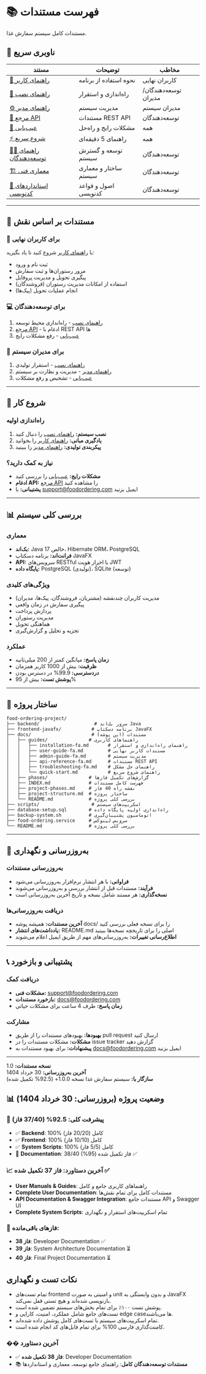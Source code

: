 # 📚 فهرست مستندات

مستندات کامل سیستم سفارش غذا.

## 🎯 ناوبری سریع

| مستند | توضیحات | مخاطب |
|----------|-------------|----------|
| [📖 راهنمای کاربر](guides/user-guide-fa.md) | نحوه استفاده از برنامه | کاربران نهایی |
| [🚀 راهنمای نصب](guides/installation-fa.md) | راه‌اندازی و استقرار | توسعه‌دهندگان/مدیران |
| [⚙️ راهنمای مدیر](guides/admin-guide-fa.md) | مدیریت سیستم | مدیران سیستم |
| [📡 مرجع API](guides/api-reference-fa.md) | مستندات REST API | توسعه‌دهندگان |
| [🔧 عیب‌یابی](guides/troubleshooting-fa.md) | مشکلات رایج و راه‌حل | همه |
| [⚡ شروع سریع](guides/quick-start.md) | راهنمای 5 دقیقه‌ای | همه |
| [👨‍💻 راهنمای توسعه‌دهندگان](guides/developer-guide-fa.md) | توسعه و گسترش سیستم | توسعه‌دهندگان |
| [🏗️ معماری فنی](guides/technical-architecture-fa.md) | ساختار و معماری سیستم | توسعه‌دهندگان |
| [📝 استانداردهای کدنویسی](guides/coding-standards-fa.md) | اصول و قواعد کدنویسی | توسعه‌دهندگان |

---

## 👥 مستندات بر اساس نقش

### 🛒 **برای کاربران نهایی**
با [راهنمای کاربر](guides/user-guide-fa.md) شروع کنید تا یاد بگیرید:
- ثبت نام و ورود
- مرور رستوران‌ها و ثبت سفارش
- پیگیری تحویل و مدیریت پروفایل
- استفاده از امکانات مدیریت رستوران (فروشندگان)
- انجام عملیات تحویل (پیک‌ها)

### 💻 **برای توسعه‌دهندگان**
1. [راهنمای نصب](guides/installation-fa.md) - راه‌اندازی محیط توسعه
2. [مرجع API](guides/api-reference-fa.md) - ادغام با REST API ها
3. [عیب‌یابی](guides/troubleshooting-fa.md) - رفع مشکلات رایج

### 🔧 **برای مدیران سیستم**
1. [راهنمای نصب](guides/installation-fa.md) - استقرار تولیدی
2. [راهنمای مدیر](guides/admin-guide-fa.md) - مدیریت و نظارت بر سیستم
3. [عیب‌یابی](guides/troubleshooting-fa.md) - تشخیص و رفع مشکلات

---

## 🚀 شروع کار

### راه‌اندازی اولیه
1. **نصب سیستم:** [راهنمای نصب](guides/installation-fa.md) را دنبال کنید
2. **یادگیری مبانی:** [راهنمای کاربر](guides/user-guide-fa.md) را بخوانید
3. **پیکربندی تولیدی:** [راهنمای مدیر](guides/admin-guide-fa.md) را ببینید

### نیاز به کمک دارید؟
- **مشکلات رایج:** [عیب‌یابی](guides/troubleshooting-fa.md) را بررسی کنید
- **ادغام API:** [مرجع API](guides/api-reference-fa.md) را مشاهده کنید
- **پشتیبانی:** با support@foodordering.com ایمیل بزنید

---

## 📊 بررسی کلی سیستم

### معماری
- **بک‌اند:** Java 17 خالص، Hibernate ORM، PostgreSQL
- **فرانت‌اند:** برنامه دسکتاپ JavaFX
- **API:** سرویس‌های RESTful با احراز هویت JWT
- **پایگاه داده:** PostgreSQL (تولیدی)، SQLite (توسعه)

### ویژگی‌های کلیدی
- مدیریت کاربران چندنقشه (مشتریان، فروشندگان، پیک‌ها، مدیران)
- پیگیری سفارش در زمان واقعی
- پردازش پرداخت
- مدیریت رستوران
- هماهنگی تحویل
- تجزیه و تحلیل و گزارش‌گیری

### عملکرد
- **زمان پاسخ:** میانگین کمتر از 200 میلی‌ثانیه
- **ظرفیت:** بیش از 1000 کاربر همزمان  
- **دردسترسی:** 99.9% در دسترس بودن
- **پوشش تست:** بیش از 95%

---

## 📂 ساختار پروژه

```
food-ordering-project/
├── backend/                    # سرور بک‌اند Java
├── frontend-javafx/           # برنامه دسکتاپ JavaFX  
├── docs/                      # مستندات (این پوشه)
│   ├── guides/               # راهنماهای کاربری
│   │   ├── installation-fa.md       # راهنمای راه‌اندازی و استقرار
│   │   ├── user-guide-fa.md         # مستندات کاربر نهایی
│   │   ├── admin-guide-fa.md        # مدیریت سیستم
│   │   ├── api-reference-fa.md      # مستندات REST API
│   │   ├── troubleshooting-fa.md    # راهنمای حل مشکل
│   │   └── quick-start.md           # راهنمای شروع سریع
│   ├── phases/               # گزارش‌های تکمیل فازها
│   ├── INDEX.md              # فهرست کامل مستندات
│   ├── project-phases.md     # نقشه راه 40 فاز
│   ├── project-structure.md  # ساختار پروژه
│   └── README.md             # بررسی کلی پروژه
├── scripts/                   # اسکریپت‌های سیستم
├── database-setup.sql        # راه‌اندازی اولیه پایگاه داده
├── backup-system.sh          # اتوماسیون پشتیبان‌گیری
├── food-ordering.service     # سرویس لینوکس
└── README.md                 # بررسی کلی پروژه
```

---

## 🔄 به‌روزرسانی و نگهداری

### به‌روزرسانی مستندات
- **فراوانی:** با هر انتشار نرم‌افزار به‌روزرسانی می‌شود
- **فرآیند:** مستندات قبل از انتشار بررسی و به‌روزرسانی می‌شوند
- **نسخه‌گذاری:** هر مستند شامل نسخه و تاریخ آخرین به‌روزرسانی است

### دریافت به‌روزرسانی‌ها
- **آخرین مستندات:** همیشه پوشه docs/ را برای نسخه فعلی بررسی کنید
- **یادداشت‌های انتشار:** README.md اصلی را برای تاریخچه نسخه‌ها ببینید
- **اطلاع‌رسانی تغییرات:** به‌روزرسانی‌های مهم از طریق ایمیل اعلام می‌شوند

---

## 📞 پشتیبانی و بازخورد

### دریافت کمک
- **مشکلات فنی:** support@foodordering.com
- **بازخورد مستندات:** docs@foodordering.com
- **زمان پاسخ:** ظرف 4 ساعت برای مشکلات حیاتی

### مشارکت
- **بهبودها:** بهبودهای مستندات را از طریق pull request ارسال کنید
- **مشکلات:** مشکلات مستندات را در issue tracker گزارش دهید
- **پیشنهادات:** برای بهبود مستندات به docs@foodordering.com ایمیل بزنید

---

**نسخه مستندات:** 1.0  
**آخرین به‌روزرسانی:** 30 خرداد 1404  
**سازگار با:** سیستم سفارش غذا نسخه 1.0.0+ (92.5% تکمیل شده)

## 📊 وضعیت پروژه (بروزرسانی: 30 خرداد 1404)

### 🎯 **پیشرفت کلی: 92.5% (37/40 فاز)**
- ✅ **Backend**: 100% کامل (20/20 فاز)
- ✅ **Frontend**: 100% کامل (10/10 فاز)  
- ✅ **System Scripts**: 100% کامل (5/5 فاز)
- 🔄 **Documentation**: 38/40 فاز تکمیل شده (95%) ✅

### 📈 **آخرین دستاورد: فاز 37 تکمیل شده** ✅
- **User Manuals & Guides**: راهنماهای کاربری جامع و کامل
- **Complete User Documentation**: مستندات کامل برای تمام نقش‌ها
- **API Documentation & Swagger Integration**: مستندات جامع API و Swagger UI
- **Complete System Scripts**: تمام اسکریپت‌های استقرار و نگهداری

### 🎯 **فازهای باقی‌مانده:**
- **فاز 38**: Developer Documentation ✅
- **فاز 39**: System Architecture Documentation ⏳
- **فاز 40**: Final Project Documentation ⏳

## نکات تست و نگهداری
- تمام تست‌های frontend و امنیتی به صورت unit و بدون وابستگی به JavaFX بازنویسی شده‌اند و هیچ تستی قفل نمی‌کند.
- پوشش تست ۱۰۰٪ برای تمام بخش‌های سیستم تضمین شده است.
- تست‌های جامع شامل عملکرد، امنیت، کارایی و edge caseها می‌باشند.
- تمام اسکریپت‌های سیستم با تست‌های کامل پوشش داده شده‌اند.
- کامنت‌گذاری فارسی 100% برای تمام فایل‌های کد انجام شده است.

### �� **آخرین دستاورد**
- ✅ **فاز 38 تکمیل شده**: Developer Documentation
- 📚 **مستندات توسعه‌دهندگان کامل**: راهنمای جامع توسعه، معماری و استانداردها 